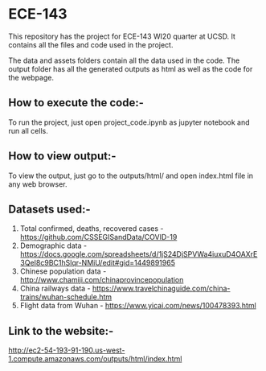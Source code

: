 # ECE-143
This repository has the project for ECE-143 WI20 quarter at UCSD. It contains all the files and code used in the project.

The data and assets folders contain all the data used in the code.
The output folder has all the generated outputs as html as well as the code for the webpage.

## How to execute the code:-
To run the project, just open project_code.ipynb as jupyter notebook and run all cells.

## How to view output:-
To view the output, just go to the outputs/html/ and open index.html file in any web browser.

## Datasets used:-

1. Total confirmed, deaths, recovered cases - https://github.com/CSSEGISandData/COVID-19
2. Demographic data - https://docs.google.com/spreadsheets/d/1jS24DjSPVWa4iuxuD4OAXrE3QeI8c9BC1hSlqr-NMiU/edit#gid=1449891965
3. Chinese population data - http://www.chamiji.com/chinaprovincepopulation
4. China railways data - https://www.travelchinaguide.com/china-trains/wuhan-schedule.htm
5. Flight data from Wuhan - https://www.yicai.com/news/100478393.html


## Link to the website:- 
http://ec2-54-193-91-190.us-west-1.compute.amazonaws.com/outputs/html/index.html
